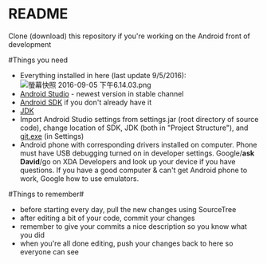 # README #

Clone (download) this repository if you're working on the Android front of development

#Things you need
* Everything installed in here (last update 9/5/2016): ![螢幕快照 2016-09-05 下午6.14.03.png](https://bitbucket.org/repo/7XXzA7/images/271658223-%E8%9E%A2%E5%B9%95%E5%BF%AB%E7%85%A7%202016-09-05%20%E4%B8%8B%E5%8D%886.14.03.png)
* [Android Studio](http://tools.android.com/download/studio/stable) - newest version in stable channel
* [Android SDK](https://developer.android.com/sdk/index.html#Other) if you don't already have it
* [JDK](http://www.oracle.com/technetwork/java/javase/downloads/jdk8-downloads-2133151.html)
* Import Android Studio settings from settings.jar (root directory of source code), change location of SDK, JDK (both in "Project Structure"), and [git.exe](http://stackoverflow.com/questions/26077449/i-cant-find-my-git-exe-file-in-my-github-folder) (in Settings)
* Android phone with corresponding drivers installed on computer. Phone must have USB debugging turned on in developer settings. Google/**ask David**/go on XDA Developers and look up your device if you have questions. If you have a good computer & can't get Android phone to work, Google how to use emulators.

#Things to remember#
* before starting every day, pull the new changes using SourceTree
* after editing a bit of your code, commit your changes
* remember to give your commits a nice description so you know what you did
* when you're all done editing, push your changes back to here so everyone can see